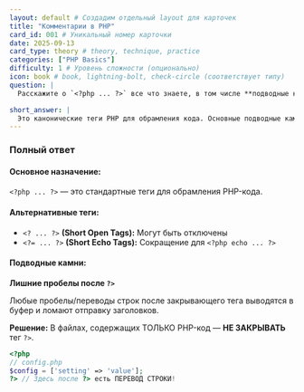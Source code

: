 ```yaml
---
layout: default # Создадим отдельный layout для карточек
title: "Комментарии в PHP"
card_id: 001 # Уникальный номер карточки
date: 2025-09-13
card_type: theory # theory, technique, practice
categories: ["PHP Basics"]
difficulty: 1 # Уровень сложности (опционально)
icon: book # book, lightning-bolt, check-circle (соответствует типу)
question: |
  Расскажите о `<?php ... ?>` все что знаете, в том числе **подводные камни**.

short_answer: |
  Это канонические теги PHP для обрамления кода. Основные подводные камни: лишние пробелы после закрывающего тега и использование коротких тегов.
---
```

### Полный ответ
#### Основное назначение:
`<?php ... ?>` — это стандартные теги для обрамления PHP-кода.

#### Альтернативные теги:
*   `<? ... ?>` **(Short Open Tags):** Могут быть отключены
*   `<?= ... ?>` **(Short Echo Tags):** Сокращение для `<?php echo ... ?>`

#### Подводные камни:
**Лишние пробелы после `?>`**

Любые пробелы/переводы строк после закрывающего тега выводятся в буфер и ломают отправку заголовков.

**Решение:** В файлах, содержащих ТОЛЬКО PHP-код — **НЕ ЗАКРЫВАТЬ** тег `?>`.

```php
<?php
// config.php
$config = ['setting' => 'value'];
?> // Здесь после ?> есть ПЕРЕВОД СТРОКИ!
```

